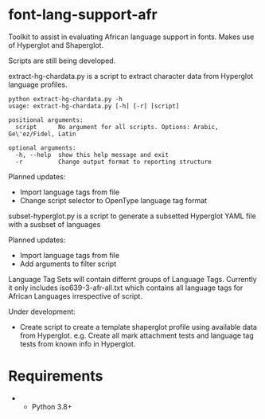 # font-lang-support-afr
 Toolkit to assist in evaluating African language support in fonts. Makes use of Hyperglot and Shaperglot.

Scripts are still being developed.

extract-hg-chardata.py is a script to extract character data from Hyperglot language profiles.
```
python extract-hg-chardata.py -h
usage: extract-hg-chardata.py [-h] [-r] [script]

positional arguments:
  script      No argument for all scripts. Options: Arabic, Ge\'ez/Fidel, Latin

optional arguments:
  -h, --help  show this help message and exit
  -r          Change output format to reporting structure
```

Planned updates:
 - Import language tags from file
 - Change script selector to OpenType language tag format
 
 
 subset-hyperglot.py is a script to generate a subsetted Hyperglot YAML file with a susbset of languages
 
 Planned updates:
 - Import language tags from file
 - Add arguments to filter script
 
Language Tag Sets will contain differnt groups of Language Tags. Currently it only includes iso639-3-afr-all.txt which contains all language tags for African Languages irrespective of script.

 
 Under development:
  - Create script to create a template shaperglot profile using available data from Hyperglot. e.g. Create all mark attachment tests and language tag tests from known info in Hyperglot.

# Requirements
 - * Python 3.8+
